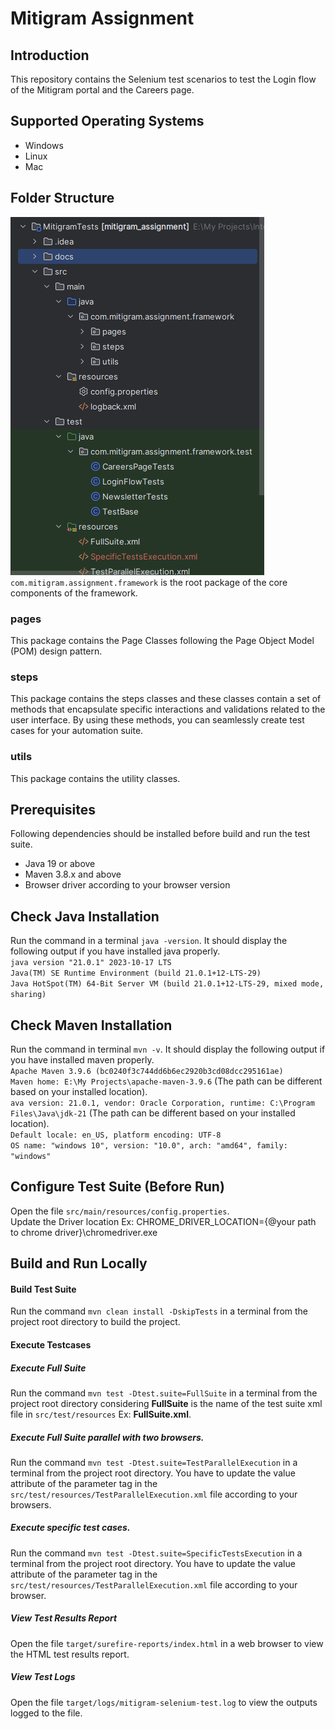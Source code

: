 # Mitigram Assignment
## Introduction
This repository contains the Selenium test scenarios to test the 
Login flow of the Mitigram portal and the Careers page.
## Supported Operating Systems
* Windows
* Linux
* Mac 
## Folder Structure
![](docs/folder_structure.PNG)  
`com.mitigram.assignment.framework` is the root package of the core components of the framework.
### pages
This package contains the Page Classes following the 
Page Object Model (POM) design pattern.
### steps
This package contains the steps classes and these classes contain 
a set of methods that encapsulate specific interactions and validations 
related to the user interface. By using these methods, you can 
seamlessly create test cases for your automation suite.
### utils
This package contains the utility classes.
## Prerequisites
Following dependencies should be installed before build and run the test suite.
* Java 19 or above
* Maven 3.8.x and above
* Browser driver according to your browser version
## Check Java Installation
Run the command in a terminal
`java -version`. It should display the following output if you have installed java properly.  
`java version "21.0.1" 2023-10-17 LTS`  
`Java(TM) SE Runtime Environment (build 21.0.1+12-LTS-29)`  
`Java HotSpot(TM) 64-Bit Server VM (build 21.0.1+12-LTS-29, mixed mode, sharing)`
## Check Maven Installation
Run the command in terminal `mvn -v`. It should display the following output if you have installed maven properly.  
`Apache Maven 3.9.6 (bc0240f3c744dd6b6ec2920b3cd08dcc295161ae)`  
`Maven home: E:\My Projects\apache-maven-3.9.6` (The path can be different based on your installed location).  
`ava version: 21.0.1, vendor: Oracle Corporation, runtime: C:\Program Files\Java\jdk-21` (The path can be different based on your installed location).  
`Default locale: en_US, platform encoding: UTF-8`  
`OS name: "windows 10", version: "10.0", arch: "amd64", family: "windows"`
## Configure Test Suite (Before Run)
Open the file `src/main/resources/config.properties`.  
Update the Driver location
Ex: CHROME_DRIVER_LOCATION={@your path to chrome driver}\chromedriver.exe
## Build and Run Locally

#### Build Test Suite
Run the command `mvn clean install -DskipTests` in a terminal from the project root directory to build the project.
#### Execute Testcases
##### Execute Full Suite
Run the command `mvn test -Dtest.suite=FullSuite` 
in a terminal from the project root directory considering **FullSuite** is the name of the test suite xml file in `src/test/resources` Ex: **FullSuite.xml**.
##### Execute Full Suite parallel with two browsers. 
Run the command `mvn test -Dtest.suite=TestParallelExecution` 
in a terminal from the project root directory. You have to update the 
value attribute of the parameter tag in the 
`src/test/resources/TestParallelExecution.xml` file according to your browsers.
##### Execute specific test cases.
Run the command `mvn test -Dtest.suite=SpecificTestsExecution`
in a terminal from the project root directory. You have to update the value 
attribute of the parameter tag in the
`src/test/resources/TestParallelExecution.xml` file according to your browser.
##### View Test Results Report
Open the file `target/surefire-reports/index.html` in a web browser to view the HTML test results report.
##### View Test Logs
Open the file `target/logs/mitigram-selenium-test.log` to view the outputs logged to the file.

